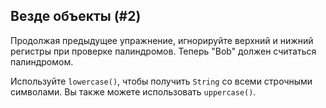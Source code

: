 ## Везде объекты (#2)

Продолжая предыдущее упражнение, игнорируйте верхний и нижний регистры при проверке палиндромов. Теперь "Bob" должен считаться палиндромом.

<div class="hint">

Используйте `lowercase()`, чтобы получить `String` со всеми строчными символами. Вы также можете использовать `uppercase()`.

</div>